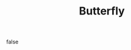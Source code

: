 ---
layout: photo
modal: true
thumb: https://csnapmediahost.github.io/assets1/Thumbs/Butterfly.jpg
full: https://csnapmediahost.github.io/assets1/Render/Butterfly.jpg
size: medium
ar: landscape
body: false
title: "Butterfly"
---